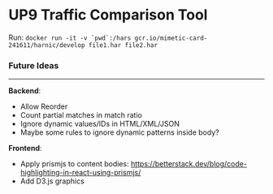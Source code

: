 # UP9 Traffic Comparison Tool

Run: ```docker run -it -v `pwd`:/hars gcr.io/mimetic-card-241611/harnic/develop file1.har file2.har```

### Future Ideas

---

**Backend**:
- Allow Reorder
- Count partial matches in match ratio
- Ignore dynamic values/IDs in HTML/XML/JSON
- Maybe some rules to ignore dynamic patterns inside body?


**Frontend**:

- Apply prismjs to content bodies: https://betterstack.dev/blog/code-highlighting-in-react-using-prismjs/
- Add D3.js graphics
